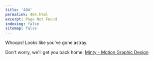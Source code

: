 ```yaml
---
title: '404'
permalink: 404.html
excerpt: Page Not Found
indexing: false
sitemap: false
---
```


Whoops! Looks like you've gone astray.

Don't worry, we'll get you back home: [Minty - Motion Graphic Design](https://itsminty.co.uk/)
